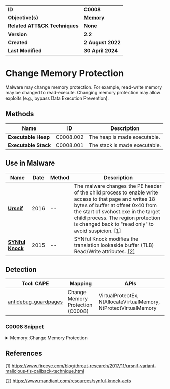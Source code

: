 <table>
<tr>
<td><b>ID</b></td>
<td><b>C0008</b></td>
</tr>
<tr>
<td><b>Objective(s)</b></td>
<td><b><a href="../memory">Memory</a></b></td>
</tr>
<tr>
<td><b>Related ATT&CK Techniques</b></td>
<td><b>None</b></td>
</tr>
<tr>
<td><b>Version</b></td>
<td><b>2.2</b></td>
</tr>
<tr>
<td><b>Created</b></td>
<td><b>2 August 2022</b></td>
</tr>
<tr>
<td><b>Last Modified</b></td>
<td><b>30 April 2024</b></td>
</tr>
</table>


# Change Memory Protection

Malware may change memory protection. For example, read-write memory may be changed to read-execute. Changing memory protection may allow exploits (e.g., bypass Data Execution Prevention).

## Methods

|Name|ID|Description|
|---|---|---|
|**Executable Heap**|C0008.002|The heap is made executable.|
|**Executable Stack**|C0008.001|The stack is made executable.|

## Use in Malware

|Name|Date|Method|Description|
|---|---|---|---|
|[**Ursnif**](../../xample-malware/ursnif.md)|2016|--|The malware changes the PE header of the child process to enable write access to that page and writes 18 bytes of buffer at offset 0x40 from the start of svchost.exe in the target child process. The region protection is changed back to "read only" to avoid suspicion. [[1]](#1)|
|[**SYNful Knock**](../../xample-malware/synful-knock.md)|2015|--|SYNful Knock modifies the translation lookaside buffer (TLB) Read/Write attributes. [[2]](#2)|

## Detection

|Tool: CAPE|Mapping|APIs|
|---|---|---|
|[antidebug_guardpages](https://github.com/CAPESandbox/community/tree/master/modules/signatures/antidebug_guardpages.py)|Change Memory Protection (C0008)|VirtualProtectEx, NtAllocateVirtualMemory, NtProtectVirtualMemory|

### C0008 Snippet
<details>
<summary> Memory::Change Memory Protection </summary>
SHA256: 905b9db8cf5a3001318b28ee5dc674f8f65ca1e4306aab9e331b3bba24e7b8a8
Location: 0x41AB74
<pre>
push    ecx     ; pointer to return value
push    0x40    ; new memory protection option to apply -- in this case, read, write, and execute permissions will be applied to the pages
mov     [DAT_01f56ff0], eax
mov     eax, [DAT_00492fc4]
push    edx     ; size of region to change access protection attributes (in bytes)
push    eax     ; Address of first page in region where access protection attributes are to be changed
; instructions from 0x41ab83 to 0x41abb4 omitted
call    dword ptr [->KERNEL32.DLL::VirtualProtect]      ; call function to change memory protection attributes
</pre>
</details>

## References

<a name="1">[1]</a> https://www.fireeye.com/blog/threat-research/2017/11/ursnif-variant-malicious-tls-callback-technique.html

<a name="2">[2]</a> https://www.mandiant.com/resources/synful-knock-acis

